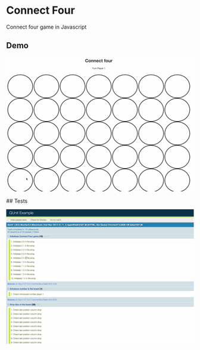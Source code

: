 # Connect Four

Connect four game in Javascript

## Demo

<img src="screencasts/connectfour.gif"/>

## Tests

<img src="screencasts/connectfourtests.gif"/>

